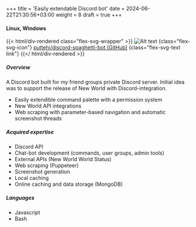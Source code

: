 +++
title = 'Easily extendable Discord bot'
date = 2024-06-22T21:30:56+03:00
weight = 8
draft = true
+++

#### Linux, Windows

{{< html/div-rendered class="flex-svg-wrapper" >}}
![Alt text](svg/code-slash.svg)
{class="flex-svg-icon"}
[puttehi/discord-spaghetti-bot (GitHub)](https://github.com/puttehi/discord-spaghetti-bot)
{class="flex-svg-text link"}
{{</ html/div-rendered >}}

##### Overview

A Discord bot built for my friend groups private Discord server. Initial idea was to support the release of New World with Discord-integration.

- Easily extendible command palette with a permission system
- New World API integrations
- Web scraping with parameter-based navigation and automatic screenshot threads

##### Acquired expertise

- Discord API
- Chat-bot development (commands, user groups, admin tools)
- External APIs (New World World Status)
- Web scraping (Puppeteer)
- Screenshot generation
- Local caching
- Online caching and data storage (MongoDB)

##### Languages

- Javascript
- Bash

